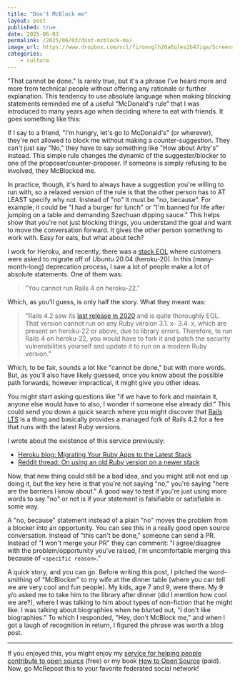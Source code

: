 ```yaml
---
title: "Don't McBlock me"
layout: post
published: true
date: 2025-06-03
permalink: /2025/06/03/dont-mcblock-me/
image_url: https://www.dropbox.com/scl/fi/onnglh20a6qles2b47iqa/Screenshot-2025-06-03-at-10.00.10-AM.png?rlkey=v1v6pcfhz81pqn6mz6bgfbv43&raw=1
categories:
    - culture
---
```


"That cannot be done." Is rarely true, but it's a phrase I've heard more and more from technical people without offering any rationale or further explanation. This tendency to use absolute language when making blocking statements reminded me of a useful "McDonald's rule" that I was introduced to many years ago when deciding where to eat with friends. It goes something like this:

If I say to a friend, "I'm hungry, let's go to McDonald's" (or wherever), they're not allowed to block me without making a counter-suggestion. They can't just say "No," they have to say something like "How about Arby's" instead. This simple rule changes the dynamic of the suggester/blocker to one of the proposer/counter-proposer. If someone is simply refusing to be involved, they McBlocked me.

In practice, though, it's hard to always have a suggestion you're willing to run with, so a relaxed version of the rule is that the other person has to AT LEAST specify why not. Instead of "no" it must be "no, because". For example, it could be "I had a burger for lunch" or "I'm banned for life after jumping on a table and demanding Szechuan dipping sauce." This helps show that you're not just blocking things, you understand the goal and want to move the conversation forward. It gives the other person something to work with. Easy for eats, but what about tech?

I work for Heroku, and recently, there was a [stack EOL](https://devcenter.heroku.com/changelog-items/3231) where customers were asked to migrate off of Ubuntu 20.04 (heroku-20). In this (many-month-long) deprecation process, I saw a lot of people make a lot of absolute statements. One of them was:

> "You cannot run Rails 4 on heroku-22."

Which, as you'll guess, is only half the story. What they meant was:

> "Rails 4.2 saw its [last release in 2020](https://rubygems.org/gems/rails/versions/4.2.11.3) and is quite thoroughly EOL. That version cannot run on any Ruby version 3.1. x- 3.4. x, which are present on heroku-22 or above, due to library errors. Therefore, to run Rails 4 on heroku-22, you would have to fork it and patch the security vulnerabilities yourself and update it to run on a modern Ruby version."

Which, to be fair, sounds a lot like "cannot be done," but with more words. But, as you'll also have likely guessed, once you know about the possible path forwards, however impractical, it might give you other ideas.

You might start asking questions like "if we have to fork and maintain it, anyone else would have to also, I wonder if someone else already did." This could send you down a quick search where you might discover that [Rails LTS](https://railslts.com/en) is a thing and basically provides a managed fork of Rails 4.2 for a fee that runs with the latest Ruby versions.

I wrote about the existence of this service previously:

- [Heroku blog: Migrating Your Ruby Apps to the Latest Stack](https://www.heroku.com/blog/migrating-ruby-apps-latest-stack/)
- [Reddit thread: On using an old Ruby version on a newer stack](https://www.reddit.com/r/Heroku/comments/1ij7b89/upgrading_ruby_versions_to_run_on_heroku24/)

Now, that new thing could still be a bad idea, and you might still not end up doing it, but the key here is that you're not saying "no," you're saying "here are the barriers I know about." A good way to test if you're just using more words to say "no" or not is if your statement is falsifiable or satisfiable in some way.

A "no, because" statement instead of a plain "no" moves the problem from a blocker into an opportunity. You can see this in a really good open source conversation. Instead of "this can't be done," someone can send a PR. Instead of "I won't merge your PR" they can comment: "I agree/disagree with the problem/opportunity you've raised, I'm uncomfortable merging this because of `<specific reason>`."

A quick story, and you can go. Before writing this post, I pitched the word-smithing of "McBlocker" to my wife at the dinner table (where you can tell we are very cool and fun people). My kids, age 7 and 9, were there. My 9 y/o asked me to take him to the library after dinner (did I mention how cool we are?), where I was talking to him about types of non-fiction that he might like. I was talking about biographies when he blurted out, "I don't like biographies." To which I responded, "Hey, don't McBlock me," and when I got a laugh of recognition in return, I figured the phrase was worth a blog post.

----
If you enjoyed this, you might enjoy my [service for helping people contribute to open source](https://www.codetriage.com/) (free) or my book [How to Open Source](https://howtoopensource.dev/) (paid). Now, go McRepost this to your favorite federated social network!
